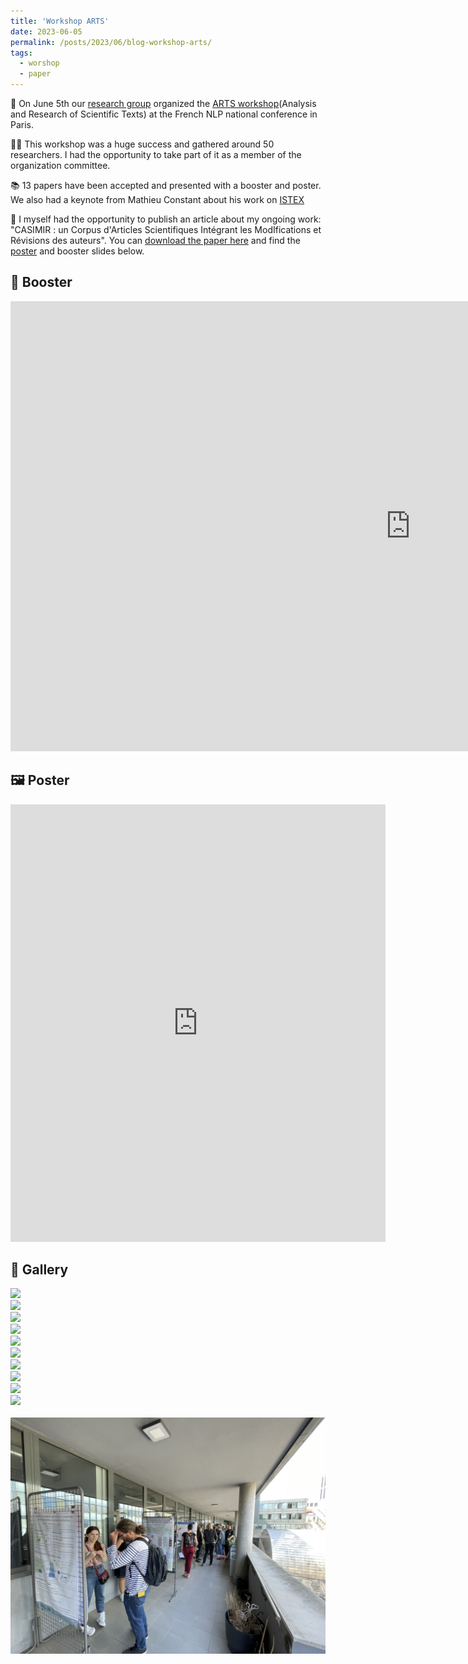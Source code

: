 ```yaml
---
title: 'Workshop ARTS'
date: 2023-06-05
permalink: /posts/2023/06/blog-workshop-arts/
tags:
  - worshop
  - paper
---
```


🌻 On June 5th our [research group](https://taln-ls2n.github.io/) organized the [ARTS workshop](https://arts2023.sciencesconf.org/)(Analysis and Research of Scientific Texts) at the French NLP national conference in Paris.


👩‍🎓 This workshop was a huge success and gathered around 50 researchers. I had the opportunity to take part of it as a member of the organization committee.

📚 13 papers have been accepted and presented with a booster and poster. We also had a keynote from Mathieu Constant about his work on [ISTEX](https://www.istex.fr/)

📝 I myself had the opportunity to publish an article about my ongoing work: "CASIMIR : un Corpus d'Articles Scientifiques Intégrant les ModIfications et Révisions des auteurs".
You can [download the paper here](https://hal.science/hal-04103347) and find the [poster](https://hal.science/hal-04122594) and booster slides below.

🚀 Booster 
-------------
<embed src="https://jourdanl.github.io/files/Booster ARTS-Jourdan.pdf" width="1280" height="720" type='application/pdf'> 

🖼 Poster 
-----------
<embed src="https://jourdanl.github.io/files/poster_ARTS_Jourdan.pdf" width="600" height="700" type='application/pdf'> 

📸 Gallery 
-----------
<img src="/images/DSC08153(2).jpg"> 
<br/>
<img src="/images/DSC08160(2).jpg"> 
<br/>
<img src="/images/DSC08166(2).jpg"> 
<br/>
<img src="/images/DSC08167(2).jpg"> 
<br/>
<img src="/images/DSC08179(2).jpg"> 
<br/>
<img src="/images/DSC08183.JPG"> 
<br/>
<img src="/images/DSC08189(2).jpg"> 
<br/>
<img src="/images/DSC08194(3).jpg"> 
<br/>
<img src="/images/DSC08195.JPG"> 
<br/>
<img src="/images/DSC08179(2).jpg"> 
<br/>
<embed src="/images/DSC08201.jpg"> 
<br/>
<img src="/images/Fx2ZQuDXsAQamJq.jpeg"> 
